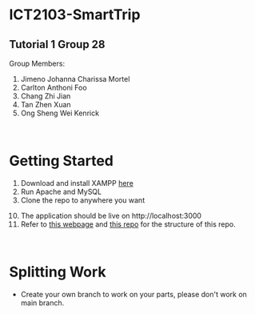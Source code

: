 # ICT2103-SmartTrip
## Tutorial 1 Group 28
Group Members:
1. Jimeno Johanna Charissa Mortel
2. Carlton Anthoni Foo
3. Chang Zhi Jian
4. Tan Zhen Xuan
5. Ong Sheng Wei Kenrick
 
<br />

# Getting Started

1. Download and install XAMPP [here](https://www.apachefriends.org/download.html)
2. Run Apache and MySQL
3. Clone the repo to anywhere you want

<!-- 4. cd into backend to run a virtual environment:

    ```
    py -3.9 -m venv venv
    venv\Scripts\activate
    ```
    and install packages by running:
    ```
    pip install -r requirements.txt
    pip install mysqlclient-1.4.6-cp39-cp39-win_amd64.whl
    ```
5. To run the backend, run: ```python routes.py```
6. Open up another cmd and cd into frontend
7. Run ```npx create-react-app react-app``` to initiase a react application.
8. Transfer the node_modules folder into the /frontend folder
9. To run the backend, run:
    ```npm start``` -->

10. The application should be live on http://localhost:3000
11. Refer to [this webpage](https://dev.to/dev_elie/connecting-a-react-frontend-to-a-flask-backend-h1o) and [this repo](https://github.com/Dev-Elie/Connecting-React-Frontend-to-a-Flask-Backend) for the structure of this repo.

<br />

# Splitting Work
- Create your own branch to work on your parts, please don't work on main branch.